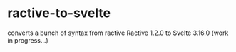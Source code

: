 # ractive-to-svelte
converts a bunch of syntax from ractive Ractive 1.2.0 to Svelte 3.16.0 (work in progress...)
